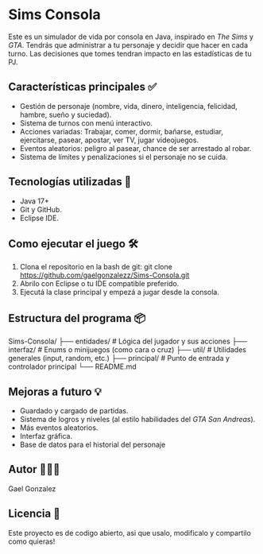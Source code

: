 # Sims Consola 

Este es un simulador de vida por consola en Java, inspirado en *The Sims* y *GTA*.
Tendrás que administrar a tu personaje y decidir que hacer en cada turno. Las decisiones que tomes tendran impacto en las estadísticas de tu PJ.


## Características principales ✅

- Gestión de personaje (nombre, vida, dinero, inteligencia, felicidad, hambre, sueño y suciedad).
- Sistema de turnos con menú interactivo.
- Acciones variadas: Trabajar, comer, dormir, bañarse, estudiar, ejercitarse, pasear, apostar, ver TV, jugar videojuegos.
- Eventos aleatorios: peligro al pasear, chance de ser arrestado al robar.
- Sistema de límites y penalizaciones si el personaje no se cuida.


## Tecnologías utilizadas 🧠

- Java 17+
- Git y GitHub.
- Eclipse IDE.


## Como ejecutar el juego 🛠️

1. Clona el repositorio en la bash de git: git clone https://github.com/gaelgonzalezz/Sims-Consola.git
2. Abrilo con Eclipse o tu IDE compatible preferido.
3. Ejecutá la clase principal y empezá a jugar desde la consola.


## Estructura del programa 📦

Sims-Consola/
├── entidades/         # Lógica del jugador y sus acciones
├── interfaz/          # Enums o minijuegos (como cara o cruz)
├── util/              # Utilidades generales (input, random, etc.)
├── principal/         # Punto de entrada y controlador principal
└── README.md


## Mejoras a futuro 💡
- Guardado y cargado de partidas.
- Sistema de logros y niveles (al estilo habilidades del *GTA San Andreas*).
- Más eventos aleatorios.
- Interfaz gráfica.
- Base de datos para el historial del personaje


## Autor 🙋🏼‍♂️
Gael Gonzalez

## Licencia 🧢
Este proyecto es de codigo abierto, asi que usalo, modificalo y compartilo como quieras!

